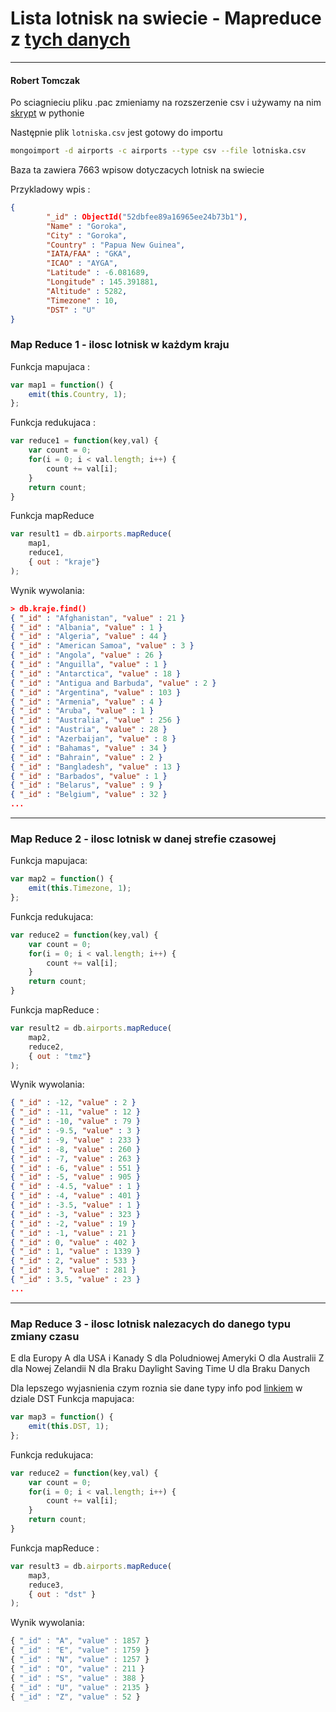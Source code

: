 # Lista lotnisk na swiecie - Mapreduce z [tych danych]("http://openflights.org/data.html")
___

#### Robert Tomczak

Po sciagnieciu pliku .pac zmieniamy na rozszerzenie csv i używamy na nim [skrypt]("../../scripts/rtomczak/zmiana.py") w pythonie

Następnie plik ```lotniska.csv``` jest gotowy do importu

```bash
mongoimport -d airports -c airports --type csv --file lotniska.csv
```

Baza ta zawiera 7663 wpisow dotyczacych lotnisk na swiecie

Przykladowy wpis :

```json
{
        "_id" : ObjectId("52dbfee89a16965ee24b73b1"),
        "Name" : "Goroka",
        "City" : "Goroka",
        "Country" : "Papua New Guinea",
        "IATA/FAA" : "GKA",
        "ICAO" : "AYGA",
        "Latitude" : -6.081689,
        "Longitude" : 145.391881,
        "Altitude" : 5282,
        "Timezone" : 10,
        "DST" : "U"
}
```

### Map Reduce 1 - ilosc lotnisk w każdym kraju

Funkcja mapujaca :

```js
var map1 = function() {
    emit(this.Country, 1);
};
```

Funkcja redukujaca :

```js
var reduce1 = function(key,val) {
    var count = 0;
    for(i = 0; i < val.length; i++) {
        count += val[i];
    }
    return count;
}
```

Funkcja mapReduce

```js
var result1 = db.airports.mapReduce(
    map1,
    reduce1,
    { out : "kraje"}
);
```

Wynik wywolania:

```json
> db.kraje.find()
{ "_id" : "Afghanistan", "value" : 21 }
{ "_id" : "Albania", "value" : 1 }
{ "_id" : "Algeria", "value" : 44 }
{ "_id" : "American Samoa", "value" : 3 }
{ "_id" : "Angola", "value" : 26 }
{ "_id" : "Anguilla", "value" : 1 }
{ "_id" : "Antarctica", "value" : 18 }
{ "_id" : "Antigua and Barbuda", "value" : 2 }
{ "_id" : "Argentina", "value" : 103 }
{ "_id" : "Armenia", "value" : 4 }
{ "_id" : "Aruba", "value" : 1 }
{ "_id" : "Australia", "value" : 256 }
{ "_id" : "Austria", "value" : 28 }
{ "_id" : "Azerbaijan", "value" : 8 }
{ "_id" : "Bahamas", "value" : 34 }
{ "_id" : "Bahrain", "value" : 2 }
{ "_id" : "Bangladesh", "value" : 13 }
{ "_id" : "Barbados", "value" : 1 }
{ "_id" : "Belarus", "value" : 9 }
{ "_id" : "Belgium", "value" : 32 }
...
```
___
### Map Reduce 2 - ilosc lotnisk w danej strefie czasowej

Funkcja mapujaca:

```js
var map2 = function() {
    emit(this.Timezone, 1);
};
```

Funkcja redukujaca:

```js
var reduce2 = function(key,val) {
    var count = 0;
    for(i = 0; i < val.length; i++) {
        count += val[i];
    }
    return count;
}
```

Funkcja mapReduce :

```js
var result2 = db.airports.mapReduce(
    map2,
    reduce2,
    { out : "tmz"}
);
```

Wynik wywolania:

```json
{ "_id" : -12, "value" : 2 }
{ "_id" : -11, "value" : 12 }
{ "_id" : -10, "value" : 79 }
{ "_id" : -9.5, "value" : 3 }
{ "_id" : -9, "value" : 233 }
{ "_id" : -8, "value" : 260 }
{ "_id" : -7, "value" : 263 }
{ "_id" : -6, "value" : 551 }
{ "_id" : -5, "value" : 905 }
{ "_id" : -4.5, "value" : 1 }
{ "_id" : -4, "value" : 401 }
{ "_id" : -3.5, "value" : 1 }
{ "_id" : -3, "value" : 323 }
{ "_id" : -2, "value" : 19 }
{ "_id" : -1, "value" : 21 }
{ "_id" : 0, "value" : 402 }
{ "_id" : 1, "value" : 1339 }
{ "_id" : 2, "value" : 533 }
{ "_id" : 3, "value" : 281 }
{ "_id" : 3.5, "value" : 23 }
...
```

___
### Map Reduce 3 - ilosc lotnisk nalezacych do danego typu zmiany czasu 

E dla Europy
A dla USA i Kanady
S dla Poludniowej Ameryki
O dla Australii
Z dla Nowej Zelandii
N dla Braku Daylight Saving Time
U dla Braku Danych

Dla lepszego wyjasnienia czym roznia sie dane typy info pod [linkiem]("http://openflights.org/help/time.html") w dziale DST
Funkcja mapujaca:

```js
var map3 = function() { 
    emit(this.DST, 1); 
};
```

Funkcja redukujaca:

```js
var reduce2 = function(key,val) {
    var count = 0;
    for(i = 0; i < val.length; i++) {
        count += val[i];
    }
    return count;
}
```

Funkcja mapReduce :

```js
var result3 = db.airports.mapReduce( 
    map3, 
    reduce3, 
    { out : "dst" } 
);
```

Wynik wywolania:

```js
{ "_id" : "A", "value" : 1857 }
{ "_id" : "E", "value" : 1759 }
{ "_id" : "N", "value" : 1257 }
{ "_id" : "O", "value" : 211 }
{ "_id" : "S", "value" : 388 }
{ "_id" : "U", "value" : 2135 }
{ "_id" : "Z", "value" : 52 }
```